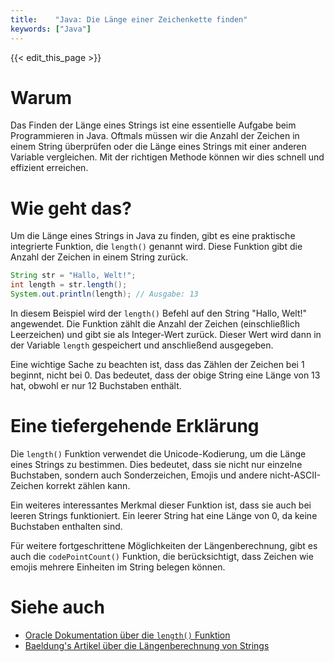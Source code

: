 ```yaml
---
title:    "Java: Die Länge einer Zeichenkette finden"
keywords: ["Java"]
---
```


{{< edit_this_page >}}

# Warum

Das Finden der Länge eines Strings ist eine essentielle Aufgabe beim Programmieren in Java. Oftmals müssen wir die Anzahl der Zeichen in einem String überprüfen oder die Länge eines Strings mit einer anderen Variable vergleichen. Mit der richtigen Methode können wir dies schnell und effizient erreichen.

# Wie geht das?

Um die Länge eines Strings in Java zu finden, gibt es eine praktische integrierte Funktion, die `length()` genannt wird. Diese Funktion gibt die Anzahl der Zeichen in einem String zurück.

```Java
String str = "Hallo, Welt!";
int length = str.length();
System.out.println(length); // Ausgabe: 13
```

In diesem Beispiel wird der `length()` Befehl auf den String "Hallo, Welt!" angewendet. Die Funktion zählt die Anzahl der Zeichen (einschließlich Leerzeichen) und gibt sie als Integer-Wert zurück. Dieser Wert wird dann in der Variable `length` gespeichert und anschließend ausgegeben.

Eine wichtige Sache zu beachten ist, dass das Zählen der Zeichen bei 1 beginnt, nicht bei 0. Das bedeutet, dass der obige String eine Länge von 13 hat, obwohl er nur 12 Buchstaben enthält.

# Eine tiefergehende Erklärung

Die `length()` Funktion verwendet die Unicode-Kodierung, um die Länge eines Strings zu bestimmen. Dies bedeutet, dass sie nicht nur einzelne Buchstaben, sondern auch Sonderzeichen, Emojis und andere nicht-ASCII-Zeichen korrekt zählen kann.

Ein weiteres interessantes Merkmal dieser Funktion ist, dass sie auch bei leeren Strings funktioniert. Ein leerer String hat eine Länge von 0, da keine Buchstaben enthalten sind.

Für weitere fortgeschrittene Möglichkeiten der Längenberechnung, gibt es auch die `codePointCount()` Funktion, die berücksichtigt, dass Zeichen wie emojis mehrere Einheiten im String belegen können.

# Siehe auch

- [Oracle Dokumentation über die `length()` Funktion](https://docs.oracle.com/javase/8/docs/api/java/lang/String.html#length--)
- [Baeldung's Artikel über die Längenberechnung von Strings](https://www.baeldung.com/java-string-length)
